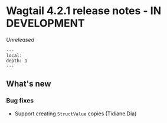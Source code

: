 # Wagtail 4.2.1 release notes - IN DEVELOPMENT

_Unreleased_

```{contents}
---
local:
depth: 1
---
```

## What's new

### Bug fixes

 * Support creating `StructValue` copies (Tidiane Dia)
